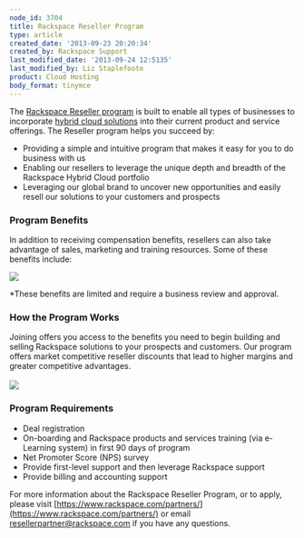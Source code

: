 ```yaml
---
node_id: 3704
title: Rackspace Reseller Program
type: article
created_date: '2013-09-23 20:20:34'
created_by: Rackspace Support
last_modified_date: '2013-09-24 12:5135'
last_modified_by: Liz Staplefoote
product: Cloud Hosting
body_format: tinymce
---
```


The [Rackspace Reseller program](https://www.rackspace.com/partners/) is
built to enable all types of businesses to incorporate [hybrid cloud
solutions](http://www.rackspace.com/cloud/hybrid/) into their current
product and service offerings. The Reseller program helps you succeed
by:

-   Providing a simple and intuitive program that makes it easy for you
    to do business with us
-   Enabling our resellers to leverage the unique depth and breadth of
    the Rackspace Hybrid Cloud portfolio
-   Leveraging our global brand to uncover new opportunities and easily
    resell our solutions to your customers and prospects

### Program Benefits

In addition to receiving compensation benefits, resellers can also take
advantage of sales, marketing and training resources. Some of these
benefits include:

![](/knowledge_center/sites/default/files/field/image/Reseller_Prog_Collateral_Update-1a.png)

\*These benefits are limited and require a business review and approval.

### How the Program Works

Joining offers you access to the benefits you need to begin building and
selling Rackspace solutions to your prospects and customers. Our program
offers market competitive reseller discounts that lead to higher margins
and greater competitive advantages.\
\
![](/knowledge_center/sites/default/files/field/image/Reseller_Prog_Collateral_Update-2a.png)

### Program Requirements

-   Deal registration
-   On-boarding and Rackspace products and services training (via
    e-Learning system) in first 90 days of program
-   Net Promoter Score (NPS) survey
-   Provide first-level support and then leverage Rackspace support
-   Provide billing and accounting support

For more information about the Rackspace Reseller Program, or to apply,
please visit
[https://www.rackspace.com/partners/](https://www.rackspace.com/partners/)
or email
[resellerpartner@rackspace.com](mailto:resellerpartner@rackspace.com) if
you have any questions.

